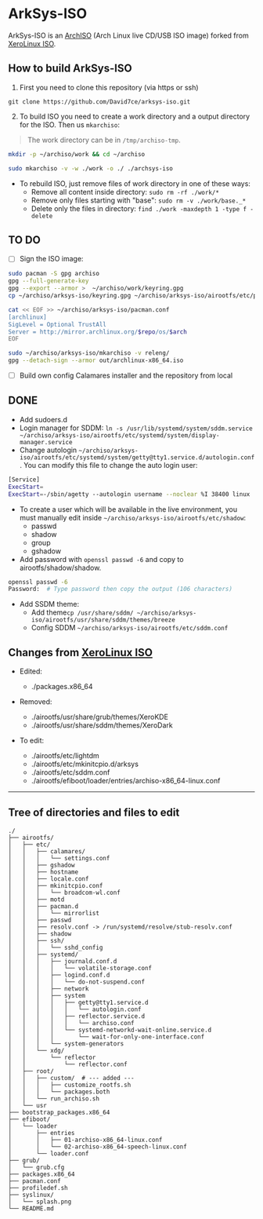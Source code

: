 # ArkSys-ISO

ArkSys-ISO is an [ArchISO](https://wiki.archlinux.org/title/Archiso) (Arch Linux live CD/USB ISO image) forked from [XeroLinux ISO](https://github.com/xerolinux/xero_iso).

## How to build ArkSys-ISO

1. First you need to clone this repository (via https or ssh)
```
git clone https://github.com/David7ce/arksys-iso.git
```

2. To build ISO you need to create a work directory and a output directory for the ISO. Then us `mkarchiso`:
> The work directory can be in `/tmp/archiso-tmp`.

```sh
mkdir -p ~/archiso/work && cd ~/archiso

sudo mkarchiso -v -w ./work -o ./ ./archsys-iso
```

- To rebuild ISO, just remove files of work directory in one of these ways:
    - Remove all content inside directory: `sudo rm -rf ./work/*`
    - Remove only files starting with "base": `sudo rm -v ./work/base._*`
    - Delete only the files in directory: `find ./work -maxdepth 1 -type f -delete`

## TO DO
- [ ] Sign the ISO image:
```sh
sudo pacman -S gpg archiso
gpg --full-generate-key
gpg --export --armor >  ~/archiso/work/keyring.gpg
cp ~/archiso/arksys-iso/keyring.gpg ~/archiso/arksys-iso/airootfs/etc/pacman.d/gnupg/archlinux*

cat << EOF >> ~/archiso/arksys-iso/pacman.conf 
[archlinux]
SigLevel = Optional TrustAll
Server = http://mirror.archlinux.org/$repo/os/$arch
EOF

sudo ~/archiso/arksys-iso/mkarchiso -v releng/
gpg --detach-sign --armor out/archlinux-x86_64.iso
```
- [ ] Build own config Calamares installer and the repository from local

## DONE
- Add sudoers.d
- Login manager for SDDM: `ln -s /usr/lib/systemd/system/sddm.service ~/archiso/arksys-iso/airootfs/etc/systemd/system/display-manager.service`
- Change autologin `~/archiso/arksys-iso/airootfs/etc/systemd/system/getty@tty1.service.d/autologin.conf`. You can modify this file to change the auto login user:
```sh
[Service]
ExecStart=
ExecStart=-/sbin/agetty --autologin username --noclear %I 38400 linux
```
- To create a user which will be available in the live environment, you must manually edit inside `~/archiso/arksys-iso/airootfs/etc/shadow`:
    - passwd
    - shadow
    - group
    - gshadow
- Add password with `openssl passwd -6` and copy to airootfs/shadow/shadow.
```sh
openssl passwd -6
Password:  # Type password then copy the output (106 characters)
```
- Add SSDM theme:
    - Add theme`cp /usr/share/sddm/ ~/archiso/arksys-iso/airootfs/usr/share/sddm/themes/breeze`
    - Config SDDM `~/archiso/arksys-iso/airootfs/etc/sddm.conf`

## Changes from [XeroLinux ISO](https://github.com/xerolinux/xero_iso/tree/main/Xero)

- Edited:
    - ./packages.x86_64

- Removed:
    - ./airootfs/usr/share/grub/themes/XeroKDE
    - ./airootfs/usr/share/sddm/themes/XeroDark

- To edit:
    - ./airootfs/etc/lightdm
    - ./airootfs/etc/mkinitcpio.d/arksys
    - ./airootfs/etc/sddm.conf
    - ./airootfs/efiboot/loader/entries/archiso-x86_64-linux.conf

---

## Tree of directories and files to edit
```
./
├── airootfs/
│   ├── etc/
│   │   ├── calamares/
│   │   │   └── settings.conf
│   │   ├── gshadow
│   │   ├── hostname
│   │   ├── locale.conf
│   │   ├── mkinitcpio.conf
│   │   │   └── broadcom-wl.conf
│   │   ├── motd
│   │   ├── pacman.d
│   │   │   └── mirrorlist
│   │   ├── passwd
│   │   ├── resolv.conf -> /run/systemd/resolve/stub-resolv.conf
│   │   ├── shadow
│   │   ├── ssh/
│   │   │   └── sshd_config
│   │   ├── systemd/
│   │   │   ├── journald.conf.d
│   │   │   │   └── volatile-storage.conf
│   │   │   ├── logind.conf.d
│   │   │   │   └── do-not-suspend.conf
│   │   │   ├── network
│   │   │   ├── system
│   │   │   │   ├── getty@tty1.service.d
│   │   │   │   │   └── autologin.conf
│   │   │   │   ├── reflector.service.d
│   │   │   │   │   └── archiso.conf
│   │   │   │   └── systemd-networkd-wait-online.service.d
│   │   │   │       └── wait-for-only-one-interface.conf
│   │   │   └── system-generators
│   │   └── xdg/
│   │       └── reflector
│   │           └── reflector.conf
│   ├── root/
│   │   ├── custom/  # --- added ---
│   │   │   ├── customize_rootfs.sh
│   │   │   └── packages.both
│   │   └── run_archiso.sh
│   └── usr
├── bootstrap_packages.x86_64
├── efiboot/
│   └── loader
│       ├── entries
│       │   ├── 01-archiso-x86_64-linux.conf
│       │   └── 02-archiso-x86_64-speech-linux.conf
│       └── loader.conf
├── grub/
│   └── grub.cfg
├── packages.x86_64
├── pacman.conf
├── profiledef.sh
├── syslinux/
│   └── splash.png
└── README.md
```
